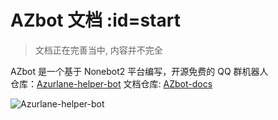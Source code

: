# AZbot 文档 :id=start

> 文档正在完善当中, 内容并不完全

AZbot 是一个基于 Nonebot2 平台编写，开源免费的 QQ 群机器人  
仓库：[Azurlane-helper-bot](https://github.com/ACGN-Alliance/Azurlane-helper-bot)
文档仓库: [AZbot-docs](https://github.com/ACGN-Alliance/AZbot-docs)

![Azurlane-helper-bot](https://socialify.git.ci/ACGN-Alliance/Azurlane-helper-bot/image?description=1&descriptionEditable=%E5%9F%BA%E4%BA%8ENonebot2%E7%9A%84%E7%A2%A7%E8%93%9D%E8%88%AA%E7%BA%BFQQ%E7%BE%A4bot&font=Jost&forks=1&issues=1&language=1&logo=https%3A%2F%2Fpatchwiki.biligame.com%2Fimages%2Fblhx%2Fthumb%2Fe%2Fe9%2Fnlvw0ar5egivnew7tq5oijw4xmf6sbr.png%2F100px-%25E7%25A2%25A7%25E8%2593%259D%25E8%2588%25AA%25E7%25BA%25BFicon.png&name=1&owner=1&pattern=Circuit%20Board&pulls=1&stargazers=1&theme=Dark ':size=100%')
